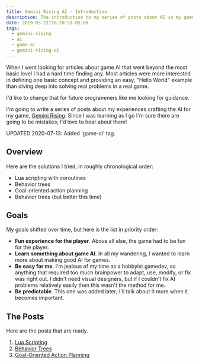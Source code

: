 ```yaml
---
title: Gemini Rising AI - Introduction
description: The introduction to my series of posts about AI in my game Gemini Rising.
date: 2019-03-21T16:10:51-05:00
tags:
  - gemini-rising
  - ai
  - game-ai
  - gemini-rising-ai
---
```


When I went looking for articles about game AI that went beyond the most basic level I had a hard time finding any. Most articles were more interested in defining one basic concept and providing an easy, "Hello World" example than diving deep into solving real problems in a real game.

I'd like to change that for future programmers like me looking for guidance.

I'm going to write a series of posts about my experiences crafting the AI for my game, [Gemini Rising][gr]. Since I was learning as I go I'm sure there are going to be mistakes; I'd love to hear about them!

UPDATED 2020-07-13: Added 'game-ai' tag.

## Overview

Here are the solutions I tried, in roughly chronological order:

   * Lua scripting with coroutines
   * Behavior trees
   * Goal-oriented action planning
   * Behavior trees (but better this time)

## Goals

My goals shifted over time, but here is the list in priority order:

   * **Fun experience for the player**. Above all else, the game had to be fun for the player.
   * **Learn something about game AI**. In all my wandering, I wanted to learn more about making good AI for games.
   * **Be easy for me**. I'm jealous of my time as a hobbyist gamedev, so anything that required too much brainpower to adapt, use, modify, or fix was right out. I didn't need visual designers, but if I couldn't fix AI problems relatively easily then this wasn't the method for me.
   * **Be predictable**. This one was added later; I'll talk about it more when it becomes important.

## The Posts

Here are the posts that are ready.

   1. [Lua Scripting][luascripting]
   2. [Behavior Trees][bt]
   3. [Goal-Oriented Action Planning][goap]


[gr]: /games/gemini-rising
[luascripting]: /2019/03/22/gemini-rising-ai-lua-scripting/
[bt]: /2019/03/22/gemini-rising-ai-behavior-trees/
[goap]: /2019/10/25/gemini-rising-ai-goal-oriented-action-planning/
